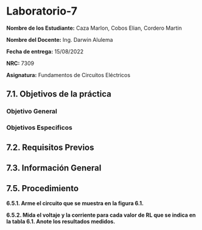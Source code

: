 # Laboratorio-7
**Nombre de los Estudiante:** Caza Marlon, Cobos Elian, Cordero Martin

**Nombre del Docente:** Ing. Darwin Alulema

**Fecha de entrega:** 15/08/2022

**NRC:** 7309

**Asignatura:** Fundamentos de Circuitos Eléctricos

## **7.1. Objetivos de la práctica**

### **Objetivo General**

### **Objetivos Especificos** 

## **7.2. Requisitos Previos**

## **7.3. Información General**

## **7.5. Procedimiento**

**6.5.1. Arme el circuito que se muestra en la figura 6.1.**

**6.5.2. Mida el voltaje y la corriente para cada valor de RL que se indica en la tabla 6.1. Anote los resultados medidos.**
